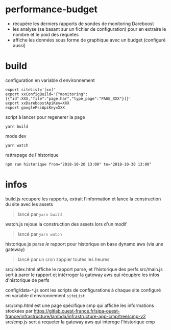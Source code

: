 # performance-budget

- récupère les derniers rapports de sondes de monitoring Dareboost
- les analyse (se basant sur un fichier de configuration) pour en extraire le nombre et le poid des requetes
- affiche les données sous forme de graphique avec un budget (configuré aussi)

# build

configuration en variable d environnement
```
export siteList='[xx]'
export xxConfigBuild='{"monitoring":[{"id":XXX,"file":"page.har","type_page":"PAGE_XXX"}]}'
export xxDareboostApiKey=XXX
export googlePsiApiKey=XXX
```


script à lancer pour regenerer la page
```
yarn build
```

mode dev
```
yarn watch
```

rattrapage de l'historique
```
npm run historique from="2018-10-20 13:00" to="2018-10-30 13:00"
```

# infos

build.js recupere les rapports, extrait l'information et lance la construction du site avec les assets
> lancé par `yarn build`

watch.js rejoue la construction des assets lors d'un modif
> lancé par `yarn watch`

historique.js parse *le* rapport pour historique en base dynamo aws (via une gateway)
> lancé par un cron zappier toutes les heures


src/index.html affiche le rapport parsé, et l'historique des perfs
src/main.js sert à parer le rapport et intérroger la gateway aws qui récupère les infos d'historique de perfs


config/data-`*`.js sont les scripts de configurations à chaque site configuré en variable d environnement `siteList`


src/cmp.html est une page spécifique cmp qui affiche les informations stockées par https://gitlab.ouest-france.fr/sipa-ouest-france/infrastructure/lambda/infrastructure-app-cmp/tree/cmp-v2
src/cmp.js sert à requeter la gateway aws qui intéroge l'historique cmp
